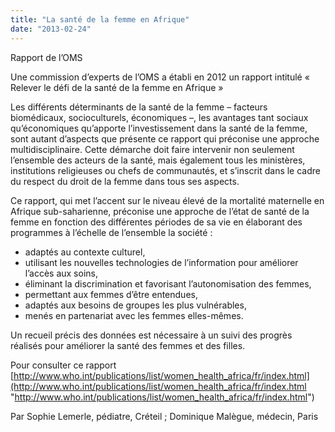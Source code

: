 ```yaml
---
title: "La santé de la femme en Afrique"
date: "2013-02-24"
---
```


Rapport de l’OMS 

Une commission d’experts de l’OMS a établi en 2012 un rapport intitulé « Relever le défi de la santé de la femme en Afrique »

Les différents déterminants de la santé de la femme – facteurs biomédicaux, socioculturels, économiques –, les avantages tant sociaux qu’économiques qu’apporte l’investissement dans la santé de la femme, sont autant d’aspects que présente ce rapport qui préconise une approche multidisciplinaire. Cette démarche doit faire intervenir non seulement l’ensemble des acteurs de la santé, mais également tous les ministères, institutions religieuses ou chefs de communautés, et s’inscrit dans le cadre du respect du droit de la femme dans tous ses aspects.

Ce rapport, qui met l’accent sur le niveau élevé de la mortalité maternelle en Afrique sub-saharienne, préconise une approche de l’état de santé de la femme en fonction des différentes périodes de sa vie en élaborant des programmes à l’échelle de l’ensemble la société :

*   adaptés au contexte culturel,
*   utilisant les nouvelles technologies de l’information pour améliorer l’accès aux soins,
*   éliminant la discrimination et favorisant l’autonomisation des femmes,
*   permettant aux femmes d’être entendues,
*   adaptés aux besoins de groupes les plus vulnérables,
*   menés en partenariat avec les femmes elles-mêmes.

Un recueil précis des données est nécessaire à un suivi des progrès réalisés pour améliorer la santé des femmes et des filles.

Pour consulter ce rapport [http://www.who.int/publications/list/women_health_africa/fr/index.html](http://www.who.int/publications/list/women_health_africa/fr/index.html "http://www.who.int/publications/list/women_health_africa/fr/index.html")

Par Sophie Lemerle, pédiatre, Créteil ; Dominique Malègue, médecin, Paris